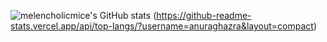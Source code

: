 
![melencholicmice's GitHub stats](https://github-readme-stats.vercel.app/api?username=melencholicmice&show_icons=true&theme=dark)
(https://github-readme-stats.vercel.app/api/top-langs/?username=anuraghazra&layout=compact)
